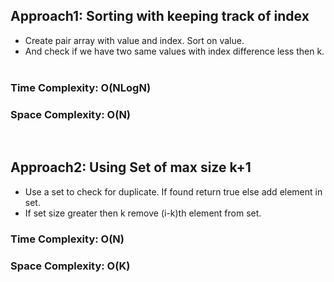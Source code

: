 ## Approach1: Sorting with keeping track of index
* Create pair array with value and index. Sort on value.
* And check if we have two same values with index difference less then k.
​
### Time Complexity: O(NLogN)
### Space Complexity: O(N)
​
## Approach2: Using Set of max size k+1
* Use a set to check for duplicate. If found return true else add element in set.
* If set size greater then k remove (i-k)th element from set.
​
### Time Complexity: O(N)
### Space Complexity: O(K)